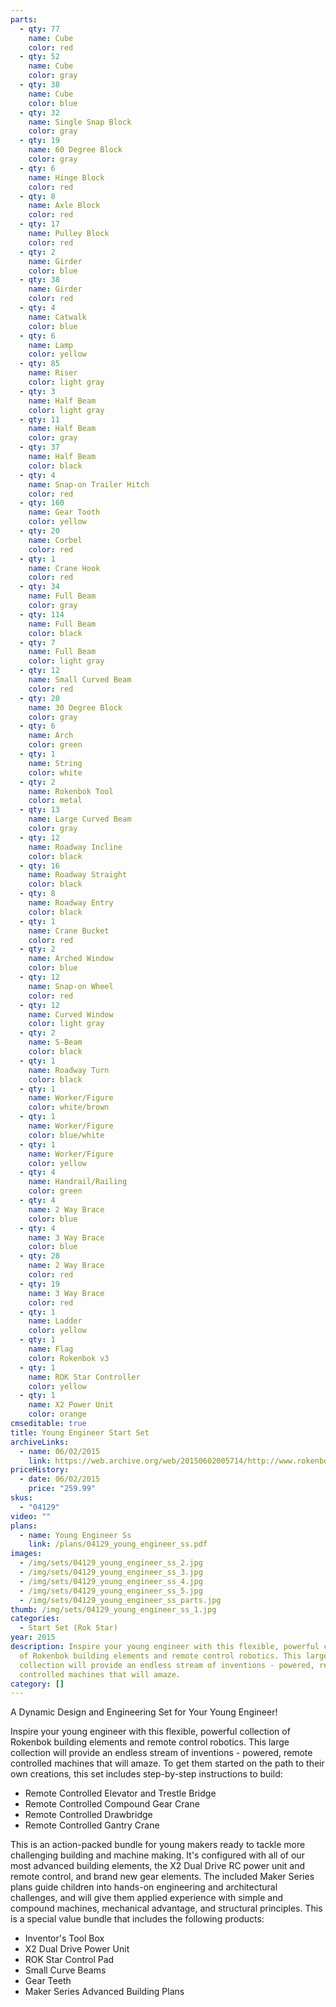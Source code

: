 ```yaml
---
parts:
  - qty: 77
    name: Cube
    color: red
  - qty: 52
    name: Cube
    color: gray
  - qty: 38
    name: Cube
    color: blue
  - qty: 32
    name: Single Snap Block
    color: gray
  - qty: 19
    name: 60 Degree Block
    color: gray
  - qty: 6
    name: Hinge Block
    color: red
  - qty: 8
    name: Axle Block
    color: red
  - qty: 17
    name: Pulley Block
    color: red
  - qty: 2
    name: Girder
    color: blue
  - qty: 38
    name: Girder
    color: red
  - qty: 4
    name: Catwalk
    color: blue
  - qty: 6
    name: Lamp
    color: yellow
  - qty: 85
    name: Riser
    color: light gray
  - qty: 3
    name: Half Beam
    color: light gray
  - qty: 11
    name: Half Beam
    color: gray
  - qty: 37
    name: Half Beam
    color: black
  - qty: 4
    name: Snap-on Trailer Hitch
    color: red
  - qty: 160
    name: Gear Tooth
    color: yellow
  - qty: 20
    name: Corbel
    color: red
  - qty: 1
    name: Crane Hook
    color: red
  - qty: 34
    name: Full Beam
    color: gray
  - qty: 114
    name: Full Beam
    color: black
  - qty: 7
    name: Full Beam
    color: light gray
  - qty: 12
    name: Small Curved Beam
    color: red
  - qty: 20
    name: 30 Degree Block
    color: gray
  - qty: 6
    name: Arch
    color: green
  - qty: 1
    name: String
    color: white
  - qty: 2
    name: Rokenbok Tool
    color: metal
  - qty: 13
    name: Large Curved Beam
    color: gray
  - qty: 12
    name: Roadway Incline
    color: black
  - qty: 16
    name: Roadway Straight
    color: black
  - qty: 8
    name: Roadway Entry
    color: black
  - qty: 1
    name: Crane Bucket
    color: red
  - qty: 2
    name: Arched Window
    color: blue
  - qty: 12
    name: Snap-on Wheel
    color: red
  - qty: 12
    name: Curved Window
    color: light gray
  - qty: 2
    name: S-Beam
    color: black
  - qty: 1
    name: Roadway Turn
    color: black
  - qty: 1
    name: Worker/Figure
    color: white/brown
  - qty: 1
    name: Worker/Figure
    color: blue/white
  - qty: 1
    name: Worker/Figure
    color: yellow
  - qty: 4
    name: Handrail/Railing
    color: green
  - qty: 4
    name: 2 Way Brace
    color: blue
  - qty: 4
    name: 3 Way Brace
    color: blue
  - qty: 28
    name: 2 Way Brace
    color: red
  - qty: 19
    name: 3 Way Brace
    color: red
  - qty: 1
    name: Ladder
    color: yellow
  - qty: 1
    name: Flag
    color: Rokenbok v3
  - qty: 1
    name: ROK Star Controller
    color: yellow
  - qty: 1
    name: X2 Power Unit
    color: orange
cmseditable: true
title: Young Engineer Start Set
archiveLinks:
  - name: 06/02/2015
    link: https://web.archive.org/web/20150602005714/http://www.rokenbok.com/shop/start-sets/maker-series-young-engineer-start-set-0
priceHistory:
  - date: 06/02/2015
    price: "259.99"
skus:
  - "04129"
video: ""
plans:
  - name: Young Engineer Ss
    link: /plans/04129_young_engineer_ss.pdf
images:
  - /img/sets/04129_young_engineer_ss_2.jpg
  - /img/sets/04129_young_engineer_ss_3.jpg
  - /img/sets/04129_young_engineer_ss_4.jpg
  - /img/sets/04129_young_engineer_ss_5.jpg
  - /img/sets/04129_young_engineer_ss_parts.jpg
thumb: /img/sets/04129_young_engineer_ss_1.jpg
categories:
  - Start Set (Rok Star)
year: 2015
description: Inspire your young engineer with this flexible, powerful collection
  of Rokenbok building elements and remote control robotics. This large
  collection will provide an endless stream of inventions - powered, remote
  controlled machines that will amaze.
category: []
---
```

A Dynamic Design and Engineering Set for Your Young Engineer!

Inspire your young engineer with this flexible, powerful collection of Rokenbok building elements and remote control robotics. This large collection will provide an endless stream of inventions - powered, remote controlled machines that will amaze. To get them started on the path to their own creations, this set includes step-by-step instructions to build:

  - Remote Controlled Elevator and Trestle Bridge
  - Remote Controlled Compound Gear Crane
  - Remote Controlled Drawbridge
  - Remote Controlled Gantry Crane

This is an action-packed bundle for young makers ready to tackle more challenging building and machine making.  It's configured with all of our most advanced building elements, the X2 Dual Drive RC power unit and remote control, and brand new gear elements. The included Maker Series plans guide children into hands-on engineering and architectural challenges, and will give them applied experience with simple and compound machines, mechanical advantage, and structural principles. This is a special value bundle that includes the following products:

  - Inventor's Tool Box
  - X2 Dual Drive Power Unit
  - ROK Star Control Pad
  - Small Curve Beams
  - Gear Teeth
  - Maker Series Advanced Building Plans
